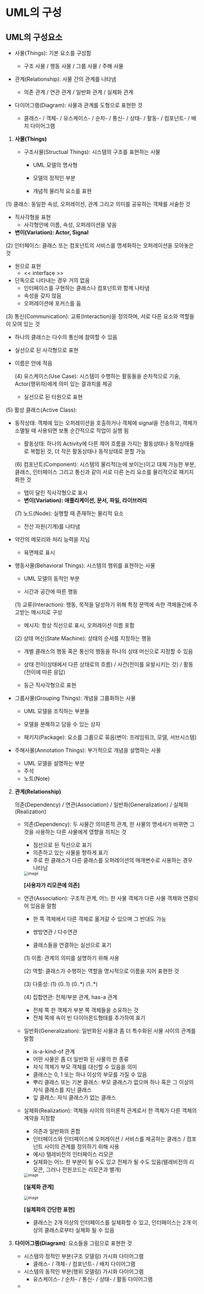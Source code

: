 # UML의 구성

## UML의 구성요소

- 사물(Things): 기본 요소를 구성함
  - 구조 사물 / 행동 사물 / 그룹 사물 / 주해 사물

- 관계(Relationship): 사물 간의 관계를 나타냄
  - 의존 관계 / 연관 관계 / 일반화 관계 / 실체화 관계

- 다이어그램(Diagram): 사물과 관계를 도형으로 표현한 것
  - 클래스- / 객체- / 유스케이스- / 순차- / 통신- / 상태- / 활동- / 컴포넌트- / 배치 다이어그램



1. **사물(Things)**

   - 구조사물(Structual Things): 시스템의 구조를 표현하는 사물

     - UML 모델의 명사형

     - 모델의 정적인 부분

     - 개념적 물리적 요소를 표현

   
  (1) 클래스: 동일한 속성, 오퍼레이션, 관계 그리고 의미를 공유하는 객체를 서술한 것
   
  - 직사각형을 표현
     - 사각형안에 이름, 속성, 오퍼레이션을 넣음
  - **변이(Variation): Actor, Signal**
   
  (2) 인터페이스: 클래스 또는 컴포넌트의 서비스를 명세화하는 오퍼레이션을 모아놓은 것
   
  - 원으로 표현
     - << interface >>
  - 단독으로 나타내는 경우 거의 없음
     - 인터페이스를 구현하는 클래스나 컴포넌트와 함께 나타냄
     - 속성을 갖지 않음
     - 오퍼레이션에 포커스를 둠
   
  (3) 통신(Communication): 교류(Interaction)을 정의하며, 서로 다른 요소와 역할들이 모여 있는 것
   
  - 하나의 클래스는 다수의 통신에 참여할 수 있음
   
  - 실선으로 된 사각형으로 표현
   
  - 이름은 안에 적음
   

     (4) 유스케이스(Use Case): 시스템이 수행하는 활동들을 순차적으로 기술, Actor(행위자)에게 의미 있는 결과치를 제공

     - 실선으로 된 타원으로 표현

   
  (5) 활성 클래스(Active Class):
   
  - 동작상태: 객체에 있는 오퍼레이션을 호출하거나 객체에 signal을 전송하고, 객체가 소멸될 때 사용되면 보통 순간적으로 작업이 실행 됨
     - 활동상태: 하나의 Activity에 다른 제어 흐름을 가지는 활동상태나 동작상태들로 복합된 것, 더 작은 활동상태나 동작상태로 분할 가능

     (6) 컴포넌트(Component): 시스템의 물리적(눈에 보이는)이고 대체 가능한 부분, 클래스, 인터페이스 그리고 통신과 같이 서로 다른 논리 요소를 물리적으로 패키지화한 것

     - 탭이 달린 직사각형으로 표시
     - **변이(Variation): 애플리케이션, 문서, 파일, 라이브러리**

     (7) 노드(Node): 실행할 때 존재하는 물리적 요소

     - 전산 자원(기계)를 나타냄
  - 약간의 메모리와 처리 능력을 지님
     - 육면체로 표시

     

   - 행동사물(Behavioral Things): 시스템의 행위를 표현하는 사물

     - UML 모델의 동적인 부분
   
     - 시간과 공간에 따른 행동
   
       
   
     (1) 교류(Interaction): 행동, 목적을 달성하기 위해 특정 문맥에 속한 객체들간에 주고받는 메시지로 구성
   
     - 메시지: 항상 직선으로 표시, 오퍼레이션 이름 포함
   
     (2) 상태 머신(State Machine): 상태의 순서를 지정하는 행동
   
     - 개별 클래스의 행동 혹은 통신의 행동을 하나의 상태 머신으로 지정할 수 있음
   
     - 상태 전이(상태에서 다른 상태로의 흐름) / 사건(전이를 유발시키는 것) / 활동(전이에 따른 응답)
   
     - 둥근 직사각형으로 표현
   
       
   
   - 그룹사물(Grouping Things): 개념을 그룹화하는 사물
   
     - UML 모델을 조직하는 부분들
   
     - 모델을 분해하고 담을 수 있는 상자
   
     - 패키지(Package): 요소를 그룹으로 묶음(변이: 프레임워크, 모델, 서브시스템)
   
       
   
   - 주해사물(Annotation Things): 부가적으로 개념을 설명하는 사물
   
     - UML 모델을 설명하는 부분
     - 주석
     - 노트(Note)
   
   
   
2. **관계(Relationship)**

   의존(Dependency) / 연관(Association) / 일반화(Generalization) / 실체화(Realization)

   - 의존(Dependency): 두 사물간 의미론적 관계, 한 사물의 명세서가 바뀌면 그것을 사용하는 다른 사물에게 영향을 끼치는 것

     - 점선으로 된 직선으로 표기
     - 의존하고 있는 사물을 향하게 표기
     - 주로 한 클래스가 다른 클래스를 오퍼레이션의 매개변수로 사용하는 경우 나타남

     <img src="https://user-images.githubusercontent.com/61573968/80281622-7430bb80-8747-11ea-9bbe-698adbad0ca8.png" alt="image" style="zoom: 67%;" />

     **[사용자가 리모콘에 의존]**

   - 연관(Association): 구조적 관계, 어느 한 사물 객체가 다른 사물 객체와 연결되어 있음을 말함

     - 한 쪽 객체에서 다른 객체로 옮겨갈 수 있으며 그 반대도 가능

     - 쌍방연관 / 다수연관

     - 클래스들을 연결하는 실선으로 표기

       

     (1) 이름: 관계의 의미를 설명하기 위해 사용

     (2) 역할: 클래스가 수행하는 역할을 명시적으로 이름을 지어 표현한 것

     (3) 다중성: (1) (0..1) (0..\*) (1..\*)

     (4) 집합연관: 전체/부분 관계, has-a 관계

     - 전체 쪽 한 객체가 부분 쪽 객체들을 소유하는 것
     - 전체 쪽에 속이 빈 다이아몬드형태를 추가하여 표기

     

   - 일반화(Generalization): 일반화된 사물과 좀 더 특수화된 사물 사이의 관계를 말함

     - is-a-kind-of 관계
     - 어떤 사물은 좀 더 일반화 된 사물의 한 종류
     - 자식 객체가 부모 객체를 대신할 수 있음을 의미
     - 클래스는 0, 1 또는 하나 이상의 부모를 가질 수 있음
     - 뿌리 클래스 또는 기본 클래스: 부모 클래스가 없으며 하나 혹은 그 이상의 자식 클래스를 지닌 클래스
     - 잎 클래스: 자식 클래스가 없는 클래스

     

   - 실체화(Realization): 객체들 사이의 의미론적 관계로서 한 객체가 다른 객체의 계약을 지정함

     - 의존과 일반화의 혼합
     - 인터페이스와 인터페이스에 오퍼레이션 / 서비스를 제공하는 클래스 / 컴포넌트 사이의 관계를 정의하기 위해 사용
     - 예시) 텔레비전의 인터페이스 리모콘
     - 실체화는 어느 한 부분이 될 수도 있고 전체가 될 수도 있음(텔레비전의 리모콘, 그러나 전원코드는 리모콘과 별개)

     <img src="https://user-images.githubusercontent.com/61573968/80281514-9d9d1780-8746-11ea-9ccf-34813d7a88b7.png" alt="image" style="zoom: 67%;" />

     **[실체화 관계]**

     

     <img src="https://user-images.githubusercontent.com/61573968/80281557-eead0b80-8746-11ea-82a6-4692d93c6e98.png" alt="image" style="zoom: 67%;" />

     **[실체화의 간단한 표현]**

     - 클래스는 2개 이상의 인터페이스를 실체화할 수 있고, 인터페이스는 2개 이상의 클래스로부터 실체화 될 수 있음

   

3. **다이어그램(Diagram)**: 요소들을 그림으로 표현한 것

   - 시스템의 정적인 부분(구조 모델링) 가시화 다이어그램
     - 클래스- / 객체- / 컴포넌트- / 배치 다이어그램
   - 시스템의 동적인 부분(행위 모델링) 가시화 다이어그램
     - 유스케이스- / 순차- / 통신- / 상태- / 활동 다이어그램
   - 
